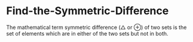# Find-the-Symmetric-Difference
The mathematical term symmetric difference (△ or ⊕) of two sets is the set of elements which are in either of the two sets but not in both. 

